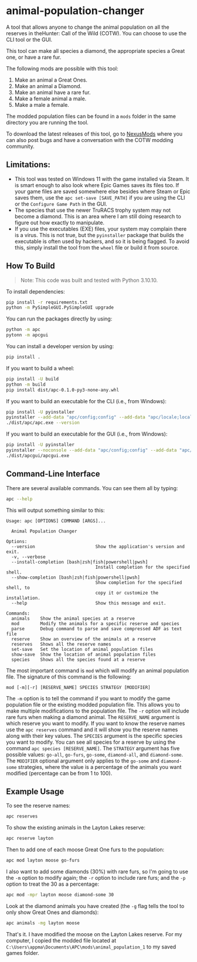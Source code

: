 # animal-population-changer

A tool that allows anyone to change the animal population on all the reserves in theHunter: Call of the Wild (COTW). You can choose to use the CLI tool or the GUI.

This tool can make all species a diamond, the appropriate species a Great one, or have a rare fur.

The following mods are possible with this tool:
1. Make an animal a Great Ones.
1. Make an animal a Diamond.
1. Make an animal have a rare fur.
1. Make a female animal a male.
1. Make a male a female.

The modded population files can be found in a `mods` folder in the same directory you are running the tool. 

To download the latest releases of this tool, go to [NexusMods](https://www.nexusmods.com/thehuntercallofthewild/mods/225) where you can also post bugs and have a conversation with the COTW modding community.

## Limitations:
* This tool was tested on Windows 11 with the game installed via Steam. It is smart enough to also look where Epic Games saves its files too. If your game files are saved somewhere else besides where Steam or Epic saves them, use the `apc set-save [SAVE_PATH]` if you are using the CLI or the `Configure Game Path` in the GUI.
* The species that use the newer TruRACS trophy system may not become a diamond. This is an area where I am still doing research to figure out how exactly to manipulate.
* If you use the executables (EXE) files, your system may complain there is a virus. This is not true, but the `pyinstaller` package that builds the executable is often used by hackers, and so it is being flagged. To avoid this, simply install the tool from the `wheel` file or build it from source.
## How To Build

> Note: This code was built and tested with Python 3.10.10.

To install dependencies:
```sh
pip install -r requirements.txt
python -m PySimpleGUI.PySimpleGUI upgrade
```

You can run the packages directly by using:
```sh
python -m apc
pytonn -m apcgui
```

You can install a developer version by using:
```sh
pip install .
```

If you want to build a wheel:
```sh
pip install -U build
python -m build
pip install dist/apc-0.1.0-py3-none-any.whl
```

If you want to build an executable for the CLI (i.e., from Windows):
```sh
pip install -U pyinstaller
pyinstaller --add-data "apc/config;config" --add-data "apc/locale;locale" apc.py
./dist/apc/apc.exe --version
```

If you want to build an executable for the GUI (i.e., from Windows):
```sh
pip install -U pyinstaller
pyinstaller --noconsole --add-data "apc/config;config" --add-data "apc/locale;locale" --add-data "apcgui/locale;locale" apcgui.py
./dist/apcgui/apcgui.exe
```

## Command-Line Interface

There are several available commands. You can see them all by typing:

```sh
apc --help
```
This will output something similar to this:
```text
Usage: apc [OPTIONS] COMMAND [ARGS]...

  Animal Population Changer

Options:
  --version                       Show the application's version and exit.
  -v, --verbose
  --install-completion [bash|zsh|fish|powershell|pwsh]
                                  Install completion for the specified shell.
  --show-completion [bash|zsh|fish|powershell|pwsh]
                                  Show completion for the specified shell, to
                                  copy it or customize the installation.
  --help                          Show this message and exit.

Commands:
  animals    Show the animal species at a reserve
  mod        Modify the animals for a specific reserve and species
  parse      Debug command to parse and save compressed ADF as text file
  reserve    Show an overview of the animals at a reserve
  reserves   Shows all the reserve names
  set-save   Set the location of animal population files
  show-save  Show the location of animal population files
  species    Shows all the species found at a reserve
```

The most important command is `mod` which will modify an animal population file. The signature of this command is the following:
```text
mod [-m][-r] [RESERVE_NAME] SPECIES STRATEGY [MODIFIER] 
```

The `-m` option is to tell the command if you want to modify the game population file or the existing modded population file. This allows you to make multiple modifications to the population file. The `-r` option will include rare furs when making a diamond animal. The `RESERVE_NAME` argument is which reserve you want to modify. If you want to know the reserve names use the `apc reserves` command and it will show you the reserve names along with their key values. The `SPECIES` argument is the specific species you want to modify. You can see all species for a reserve by using the command `apc species [RESERVE_NAME]`. The `STRATEGY` argument has five possible values: `go-all`, `go-furs`, `go-some`, `diamond-all`, and `diamond-some`. The `MODIFIER` optional argument only applies to the `go-some` and `diamond-some` strategies, where the value is a percentage of the animals you want modified (percentage can be from 1 to 100).

## Example Usage

To see the reserve names:
```sh
apc reserves
```

To show the existing animals in the Layton Lakes reserve:
```sh
apc reserve layton
```

Then to add one of each moose Great One furs to the population:
```sh
apc mod layton moose go-furs
```

I also want to add some diamonds (30%) with rare furs, so I'm going to use the `-m` option to modify again; the `-r` option to include rare furs; and the `-p` option to treat the 30 as a percentage:
```sh
apc mod -mpr layton moose diamond-some 30
```

Look at the diamond animals you have created (the `-g` flag tells the tool to only show Great Ones and diamonds):
```sh
apc animals -mg layton moose
```

That's it. I have modified the moose on the Layton Lakes reserve. For my computer, I copied the modded file located at `C:\Users\appma\Documents\APC\mods\animal_population_1` to my saved games folder.
